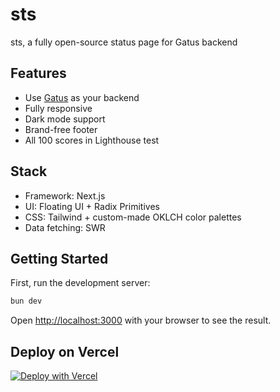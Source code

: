 # sts

sts, a fully open-source status page for Gatus backend

## Features

- Use [Gatus](https://github.com/TwiN/gatus) as your backend
- Fully responsive
- Dark mode support
- Brand-free footer
- All 100 scores in Lighthouse test

## Stack

- Framework: Next.js
- UI: Floating UI + Radix Primitives
- CSS: Tailwind + custom-made OKLCH color palettes
- Data fetching: SWR

## Getting Started

First, run the development server:

```bash
bun dev
```

Open [http://localhost:3000](http://localhost:3000) with your browser to see the result.

## Deploy on Vercel

[![Deploy with Vercel](https://vercel.com/button)](https://vercel.com/new/clone?repository-url=https%3A%2F%2Fgithub.com%2Fsparanoid%2Fsts&env=NEXT_PUBLIC_SITE_TITLE,NEXT_PUBLIC_SITE_DESC,NEXT_PUBLIC_SITE_LOGO,NEXT_PUBLIC_SITE_BACK_TITLE,NEXT_PUBLIC_SITE_BACK_URL,NEXT_PUBLIC_FOOTER_TEXT,GATUS_API_BASE&envDescription=%60GATUS_API_BASE%60%20is%20required%2C%20ie.%20%60https%3A%2F%2Fstatus.twin.sh%2Fapi%2Fv1%60&project-name=sts&repository-name=sts)
